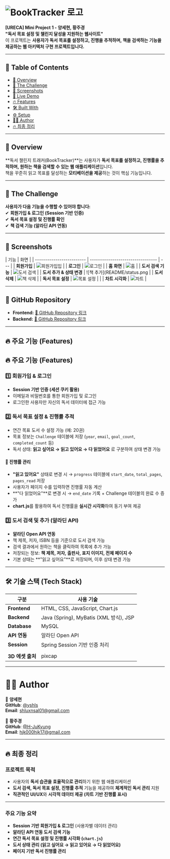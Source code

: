 # ![BookTracker 로고](README/logo.gif)

**[URECA] Mini Project 1 - 양세현, 황주경**  
**"독서 목표 설정 및 챌린지 달성을 지원하는 웹사이트"**  
이 프로젝트는 **사용자가 독서 목표를 설정하고, 진행을 추적하며, 책을 검색하는 기능을 제공하는 웹 아키텍처 구현 프로젝트입니다.**

---

## 📌 **Table of Contents**

- [📌 Overview](#overview)
- [🎯 The Challenge](#the-challenge)
- [📸 Screenshots](#screenshots)
- [🚀 Live Demo](#live-demo)
- [🔥 Features](#features)
- [🛠 Built With](#built-with)
- [⚙️ Setup](#setup)
- [👨‍💻 Author](#author)
- [🔥 최종 정리](#최종-정리)

---

## **📌 Overview**

**독서 챌린지 트래커(BookTracker)**는 사용자가 **독서 목표를 설정하고, 진행률을 추적하며, 원하는 책을 검색할 수 있는 웹 애플리케이션**입니다.  
 책을 꾸준히 읽고 목표를 달성하는 **모티베이션을 제공**하는 것이 핵심 기능입니다.

---

## **🎯 The Challenge**

**사용자가 다음 기능을 수행할 수 있어야 합니다:**  
✔ **회원가입 & 로그인 (Session 기반 인증)**  
✔ **독서 목표 설정 및 진행률 확인**  
✔ **책 검색 기능 (알라딘 API 연동)**

---

## **📸 Screenshots**

| 기능                      | 화면                              |
| ------------------------- | --------------------------------- | --- |
| **회원가입**              | ![회원가입입](README/signup.jpeg) |
| **로그인**                | ![로그인](README/login.jpeg)      |
| **홈 화면**               | ![홈](README/home.jpeg)           |
| **도서 검색 기능**        | ![도서 검색](README/search.jpeg)  |
| **도서 추가 & 상태 변경** | ![책 추가](README/status.png      |
| **도서 삭제**             | ![책 삭제](README/delete.png)     |
| **독서 목표 설정**        | ![목표 설정](README/goal.png)     |     |
| **차트 시각화**           | ![차트](README/chart.jpeg)        |

---

## 🔗 **GitHub Repository**

- **Frontend:** [🔗 GitHub Repository 링크](https://github.com/yshls/BookTracker_Front)
- **Backend:** [🔗 GitHub Repository 링크](https://github.com/H-JuKyung/BookTracker_Back)

---

## 🔥 주요 기능 (Features)

## 🔥 주요 기능 (Features)

### 1️⃣ 회원가입 & 로그인

- **Session 기반 인증 (세션 쿠키 활용)**
- 이메일과 비밀번호를 통한 회원가입 및 로그인
- 로그인한 사용자만 자신의 독서 데이터에 접근 가능

### 2️⃣ 독서 목표 설정 & 진행률 추적

- 연간 목표 도서 수 설정 가능 (예: 20권)
- 목표 정보는 `Challenge` 테이블에 저장 (`year`, `email`, `goal_count`, `completed_count` 등)
- 독서 상태: **읽고 싶어요 → 읽고 있어요 → 다 읽었어요** 로 구분하여 상태 변경 가능

#### 📖 진행률 관리

- **"읽고 있어요"** 상태로 변경 시 → `progress` 테이블에 `start_date`, `total_pages`, `pages_read` 저장
- 사용자가 페이지 수를 입력하면 진행률 자동 계산
- **"다 읽었어요"**로 변경 시 → `end_date` 기록 + Challenge 테이블의 완료 수 증가
- **chart.js**를 활용하여 독서 진행률을 **실시간 시각화**하여 동기 부여 제공

### 3️⃣ 도서 검색 및 추가 (알라딘 API)

- **알라딘 Open API 연동**
- 책 제목, 저자, ISBN 등을 기준으로 도서 검색 가능
- 검색 결과에서 원하는 책을 클릭하여 목록에 추가 가능
- 저장되는 정보: **책 제목, 저자, 출판사, 표지 이미지, 전체 페이지 수**
- 기본 상태는 **"읽고 싶어요"**로 저장되며, 이후 상태 변경 가능

---

## 🛠️ 기술 스택 (Tech Stack)

| 구분             | 사용 기술                              |
| ---------------- | -------------------------------------- |
| **Frontend**     | HTML, CSS, JavaScript, Chart.js        |
| **Backend**      | Java (Spring), MyBatis (XML 방식), JSP |
| **Database**     | MySQL                                  |
| **API 연동**     | 알라딘 Open API                        |
| **Session**      | Spring Session 기반 인증 처리          |
|                  |                                        |
| **3D 에셋 출처** | pixcap                                 |

---

# **👨‍💻 Author**

👤 **양세현**  
**GitHub**: [@yshls](https://github.com/yshls)  
**Email**: shluxnsal01@gmail.com

👤 **황주경**  
**GitHub**: [@H-JuKyung](https://github.com/H-JuKyung)  
**Email**: hjk000hjk17@gmail.com

---

## 🔥 최종 정리

### 프로젝트 목적

- 사용자의 **독서 습관을 효율적으로 관리**하기 위한 웹 애플리케이션
- **도서 검색, 독서 목표 설정, 진행률 추적** 기능을 제공하여 **체계적인 독서 관리** 지원
- **직관적인 UI/UX**와 **시각적 데이터 제공 (차트 기반 진행률 표시)**

---

### 주요 기능 요약

- **Session 기반 회원가입 & 로그인** (사용자별 데이터 관리)
- **알라딘 API 연동 도서 검색 기능**
- **연간 독서 목표 설정 및 진행률 시각화 (`chart.js`)**
- **도서 상태 관리 (읽고 싶어요 → 읽고 있어요 → 다 읽었어요)**
- **페이지 기반 독서 진행률 관리**

